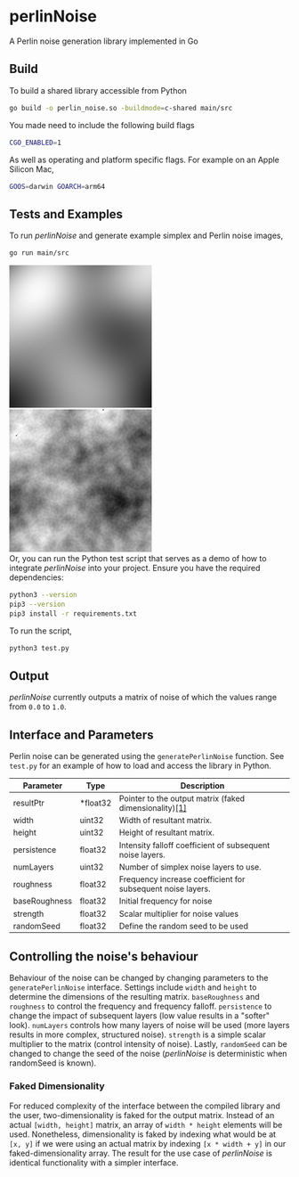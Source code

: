 # perlinNoise
A Perlin noise generation library implemented in Go

## Build 

To build a shared library accessible from Python
```bash
go build -o perlin_noise.so -buildmode=c-shared main/src
```
You made need to include the following build flags
```bash
CGO_ENABLED=1
```
As well as operating and platform specific flags. For example on an Apple Silicon Mac,
```bash
GOOS=darwin GOARCH=arm64
```

## Tests and Examples
To run _perlinNoise_ and generate example simplex and Perlin noise images,
```bash
go run main/src
```
![Simplex Noise](example/output_simplex.png)  
![Perlin Noise](example/output_perlin.png)  
Or, you can run the Python test script that serves as a demo of how to integrate _perlinNoise_ into your project.
Ensure you have the required dependencies:
```bash
python3 --version
pip3 --version
pip3 install -r requirements.txt
```
To run the script,
```bash
python3 test.py
```

## Output 
_perlinNoise_ currently outputs a matrix of noise of which the values range from `0.0` to `1.0`.

## Interface and Parameters

Perlin noise can be generated using the `generatePerlinNoise` function. See `test.py` for an example of how to load and access the library in Python.

| Parameter     | Type     | Description                                                                     |
|---------------|----------|---------------------------------------------------------------------------------|
| resultPtr     | *float32 | Pointer to the output matrix (faked dimensionality)[[1]](#faked-dimensionality) |
| width         | uint32   | Width of resultant matrix.                                                      |
| height        | uint32   | Height of resultant matrix.                                                     |
| persistence   | float32  | Intensity falloff coefficient of subsequent noise layers.                       |
| numLayers     | uint32   | Number of simplex noise layers to use.                                          |
| roughness     | float32  | Frequency increase coefficient for subsequent noise layers.                     |
| baseRoughness | float32  | Initial frequency for noise                                                     |
| strength      | float32  | Scalar multiplier for noise values                                              |
| randomSeed    | float32  | Define the random seed to be used                                               |


## Controlling the noise's behaviour

Behaviour of the noise can be changed by changing parameters to the `generatePerlinNoise` interface. 
Settings include `width` and `height` to determine the dimensions of the resulting matrix. `baseRoughness` and `roughness` to control the frequency and frequency falloff.
`persistence` to change the impact of subsequent layers (low value results in a "softer" look). `numLayers` controls how many layers of noise will be used (more layers results in more complex, structured noise).
`strength` is a simple scalar multiplier to the matrix (control intensity of noise). Lastly, `randomSeed` can be changed to change the seed of the noise (_perlinNoise_ is deterministic when randomSeed is known). 

### Faked Dimensionality

For reduced complexity of the interface between the compiled library and the user, two-dimensionality is faked for the output matrix.
Instead of an actual `[width, height]` matrix, an array of `width * height` elements will be used. Nonetheless, dimensionality is faked by indexing
what would be at `[x, y]` if we were using an actual matrix by indexing `[x * width + y]` in our faked-dimensionality array.
The result for the use case of _perlinNoise_ is identical functionality with a simpler interface.  